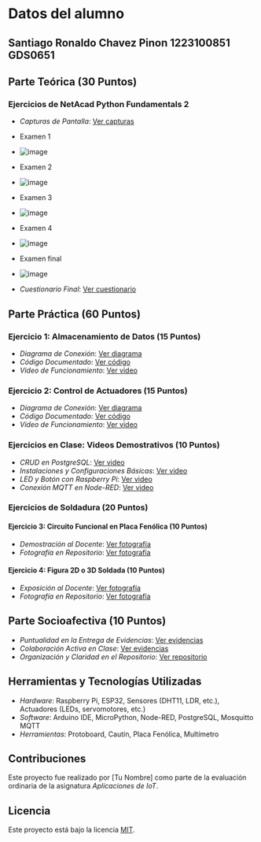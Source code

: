 # Datos del alumno
## Santiago Ronaldo Chavez Pinon 1223100851 GDS0651


## Parte Teórica (30 Puntos)
### Ejercicios de NetAcad Python Fundamentals 2
- *Capturas de Pantalla*: [Ver capturas](/teoria/capturas_pantalla)
- Examen 1
- ![image](https://github.com/user-attachments/assets/5185c739-edcb-4471-936b-32fd6b240230)
- Examen 2
- ![image](https://github.com/user-attachments/assets/9ec9685a-3fd1-4d99-8f96-1b2eba8d2a39)
- Examen 3
- ![image](https://github.com/user-attachments/assets/623b487b-fb59-45af-b2db-a326ad609cfe)
- Examen 4
- ![image](https://github.com/user-attachments/assets/e883b352-f0c5-4722-9a2f-2da7f4c2035a)
- Examen final
- ![image](https://github.com/user-attachments/assets/599ce482-9af4-425f-8997-4bbbdd95a70e)


- *Cuestionario Final*: [Ver cuestionario](/teoria/cuestionario_final)

## Parte Práctica (60 Puntos)
### Ejercicio 1: Almacenamiento de Datos (15 Puntos)
- *Diagrama de Conexión*: [Ver diagrama](/proyectos/ejercicio_1_almacenamiento_datos/diagramas)
- *Código Documentado*: [Ver código](/proyectos/ejercicio_1_almacenamiento_datos/codigo)
- *Video de Funcionamiento*: [Ver video](/proyectos/ejercicio_1_almacenamiento_datos/videos)

### Ejercicio 2: Control de Actuadores (15 Puntos)
- *Diagrama de Conexión*: [Ver diagrama](/proyectos/ejercicio_2_control_actuadores/diagramas)
- *Código Documentado*: [Ver código](/proyectos/ejercicio_2_control_actuadores/codigo)
- *Video de Funcionamiento*: [Ver video](/proyectos/ejercicio_2_control_actuadores/videos)

### Ejercicios en Clase: Videos Demostrativos (10 Puntos)
- *CRUD en PostgreSQL*: [Ver video](/proyectos/ejercicios_clase/videos)
- *Instalaciones y Configuraciones Básicas*: [Ver video](/proyectos/ejercicios_clase/videos)
- *LED y Botón con Raspberry Pi*: [Ver video](/proyectos/ejercicios_clase/videos)
- *Conexión MQTT en Node-RED*: [Ver video](/proyectos/ejercicios_clase/videos)

### Ejercicios de Soldadura (20 Puntos)
#### Ejercicio 3: Circuito Funcional en Placa Fenólica (10 Puntos)
- *Demostración al Docente*: [Ver fotografía](/proyectos/soldadura/ejercicio_3_circuito_fenolica)
- *Fotografía en Repositorio*: [Ver fotografía](/proyectos/soldadura/ejercicio_3_circuito_fenolica)

#### Ejercicio 4: Figura 2D o 3D Soldada (10 Puntos)
- *Exposición al Docente*: [Ver fotografía](/proyectos/soldadura/ejercicio_4_figura_soldada)
- *Fotografía en Repositorio*: [Ver fotografía](/proyectos/soldadura/ejercicio_4_figura_soldada)

## Parte Socioafectiva (10 Puntos)
- *Puntualidad en la Entrega de Evidencias*: [Ver evidencias](#)
- *Colaboración Activa en Clase*: [Ver evidencias](#)
- *Organización y Claridad en el Repositorio*: [Ver repositorio](#)

## Herramientas y Tecnologías Utilizadas
- *Hardware*: Raspberry Pi, ESP32, Sensores (DHT11, LDR, etc.), Actuadores (LEDs, servomotores, etc.)
- *Software*: Arduino IDE, MicroPython, Node-RED, PostgreSQL, Mosquitto MQTT
- *Herramientas*: Protoboard, Cautín, Placa Fenólica, Multímetro

## Contribuciones
Este proyecto fue realizado por [Tu Nombre] como parte de la evaluación ordinaria de la asignatura *Aplicaciones de IoT*.

## Licencia
Este proyecto está bajo la licencia [MIT](LICENSE).
